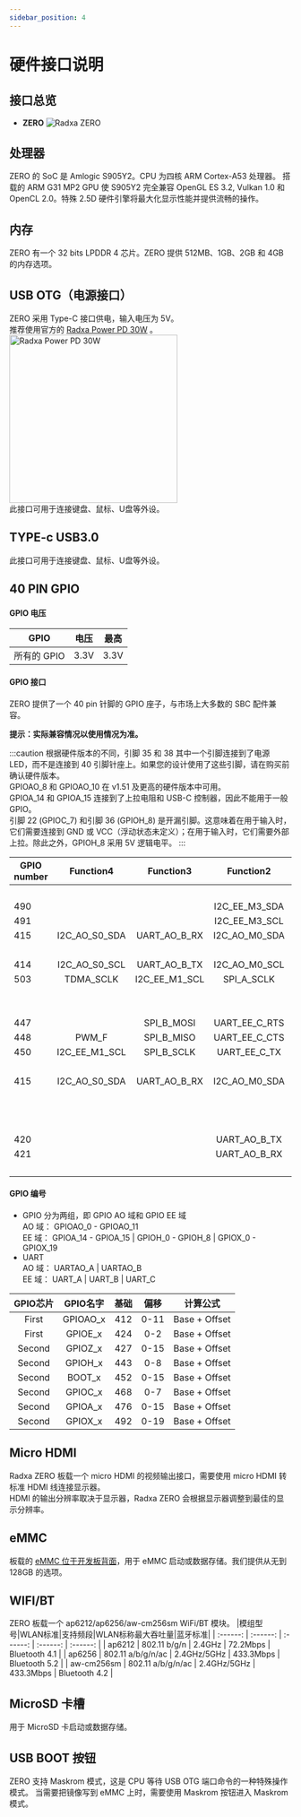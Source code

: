 ```yaml
---
sidebar_position: 4
---
```


# 硬件接口说明

<!-- 以下接口如果没有就删除，如果有的接口没有列出来，就加上去 -->

## 接口总览

- **ZERO**
  ![Radxa ZERO](/img/zero/zero/Zero_ports.webp)

## 处理器

ZERO 的 SoC 是 Amlogic S905Y2。CPU 为四核 ARM Cortex-A53 处理器。 搭载的 ARM G31 MP2 GPU 使 S905Y2 完全兼容 OpenGL ES 3.2, Vulkan 1.0 和 OpenCL 2.0。特殊 2.5D 硬件引擎将最大化显示性能并提供流畅的操作。

## 内存

ZERO 有一个 32 bits LPDDR 4 芯片。ZERO 提供 512MB、1GB、2GB 和 4GB 的内存选项。

## USB OTG（电源接口）

ZERO 采用 Type-C 接口供电，输入电压为 5V。  
推荐使用官方的 [Radxa Power PD 30W](../accessories/pd-30w) 。<img src="/img/accessories/pd-30w.webp" alt="Radxa Power PD 30W" width="300" />  
此接口可用于连接键盘、鼠标、U盘等外设。

## TYPE-c USB3.0

此接口可用于连接键盘、鼠标、U盘等外设。

## 40 PIN GPIO

#### GPIO 电压

| GPIO        | 电压 | 最高 |
| ----------- | ---- | ---- |
| 所有的 GPIO | 3.3V | 3.3V |

#### GPIO 接口

ZERO 提供了一个 40 pin 针脚的 GPIO 座子，与市场上大多数的 SBC 配件兼容。

**提示：实际兼容情况以使用情况为准。**

<div className='gpio_style'>

:::caution
根据硬件版本的不同，引脚 35 和 38 其中一个引脚连接到了电源 LED，而不是连接到 40 引脚针座上。如果您的设计使用了这些引脚，请在购买前确认硬件版本。  
GPIOAO_8 和 GPIOAO_10 在 v1.51 及更高的硬件版本中可用。  
GPIOA_14 和 GPIOA_15 连接到了上拉电阻和 USB-C 控制器，因此不能用于一般 GPIO。  
引脚 22 (GPIOC_7) 和引脚 36 (GPIOH_8) 是开漏引脚。这意味着在用于输入时，它们需要连接到 GND 或 VCC（浮动状态未定义）；在用于输入时，它们需要外部上拉。除此之外，GPIOH_8 采用 5V 逻辑电平。
:::

| GPIO number |   Function4   |   Function3   |   Function2   | Function1  |               Pin#               |              Pin#               | Function1  |                  Function2                  |   Function3   |   Function4   | GPIO number |
| ----------- | :-----------: | :-----------: | :-----------: | :--------: | :------------------------------: | :-----------------------------: | :--------: | :-----------------------------------------: | :-----------: | :-----------: | ----------- |
|             |               |               |               |   +3.3V    | <div className='yellow'>1</div>  |  <div className='red'>2</div>   |   +5.0V    |                                             |               |               |             |
| 490         |               |               | I2C_EE_M3_SDA |  GPIOA_14  |  <div className='green'>3</div>  |  <div className='red'>4</div>   |   +5.0V    |                                             |               |               |             |
| 491         |               |               | I2C_EE_M3_SCL |  GPIOA_15  |  <div className='green'>5</div>  | <div className='black'>6</div>  |    GND     |                                             |               |               |             |
| 415         | I2C_AO_S0_SDA | UART_AO_B_RX  | I2C_AO_M0_SDA |  GPIOAO_3  |  <div className='green'>7</div>  | <div className='green'>8</div>  |  GPIOAO_0  | <div className='orange'>UART_AO_A_TXD</div> |               |               | 412         |
|             |               |               |               |    GND     |  <div className='black'>9</div>  | <div className='green'>10</div> |  GPIOAO_1  | <div className='orange'>UART_AO_A_RXD</div> |               |               | 413         |
| 414         | I2C_AO_S0_SCL | UART_AO_B_TX  | I2C_AO_M0_SCL |  GPIOAO_2  | <div className='green'>11</div>  | <div className='green'>12</div> |  GPIOX_9   |                 SPI_A_MISO                  |    TDMA_D0    |               | 501         |
| 503         |   TDMA_SCLK   | I2C_EE_M1_SCL |  SPI_A_SCLK   |  GPIOX_11  | <div className='green'>13</div>  | <div className='black'>14</div> |    GND     |                                             |               |               |             |
|             |               |               |               | SARADC_CH1 | <div className='green'>15</div>  | <div className='green'>16</div> |  GPIOX_10  |                  SPI_A_SS0                  | I2C_EE_M1_SDA |    TDMA_FS    | 502         |
|             |               |               |               |   +3.3V    | <div className='yellow'>17</div> | <div className='green'>18</div> |  GPIOX_8   |                 SPI_A_MOSI                  |     PWM_C     |    TDMA_D1    | 500         |
| 447         |               |  SPI_B_MOSI   | UART_EE_C_RTS |  GPIOH_4   | <div className='green'>19</div>  | <div className='black'>20</div> |    GND     |                                             |               |               |             |
| 448         |     PWM_F     |  SPI_B_MISO   | UART_EE_C_CTS |  GPIOH_5   | <div className='green'>21</div>  | <div className='green'>22</div> |  GPIOC_7   |                                             |               |               | 475         |
| 450         | I2C_EE_M1_SCL |  SPI_B_SCLK   | UART_EE_C_TX  |  GPIOH_7   | <div className='green'>23</div>  | <div className='green'>24</div> |  GPIOH_6   |                UART_EE_C_RX                 |   SPI_B_SS0   | I2C_EE_M1_SDA | 449         |
|             |               |               |               |    GND     | <div className='black'>25</div>  | <div className='green'>26</div> | SARADC_CH2 |                                             |               |               |             |
| 415         | I2C_AO_S0_SDA | UART_AO_B_RX  | I2C_AO_M0_SDA |  GPIOAO_3  |  <div className='blue'>27</div>  | <div className='blue'>28</div>  |  GPIOAO_2  |                I2C_AO_M0_SCL                | UART_AO_B_TX  | I2C_AO_S0_SCL | 414         |
|             |               |               |               |     NC     | <div className='green'>29</div>  | <div className='black'>30</div> |    GND     |                                             |               |               |             |
|             |               |               |               |     NC     | <div className='green'>31</div>  | <div className='green'>32</div> |  GPIOAO_4  |                   PWMAO_C                   |               |               | 416         |
|             |               |               |               |     NC     | <div className='green'>33</div>  | <div className='black'>34</div> |    GND     |                                             |               |               |             |
| 420         |               |               | UART_AO_B_TX  |  GPIOAO_8  | <div className='green'>35</div>  | <div className='green'>36</div> |  GPIOH_8   |                                             |               |               | 451         |
| 421         |               |               | UART_AO_B_RX  |  GPIOAO_9  | <div className='green'>37</div>  | <div className='green'>38</div> | GPIOAO_10  |                   PWMAO_D                   |               |               | 422         |
|             |               |               |               |    GND     | <div className='black'>39</div>  | <div className='green'>40</div> | GPIOAO_11  |                   PWMAO_A                   |               |               | 423         |

</div>

#### GPIO 编号

- GPIO 分为两组，即 GPIO AO 域和 GPIO EE 域  
  AO 域： GPIOAO_0 - GPIOAO_11  
  EE 域： GPIOA_14 - GPIOA_15 | GPIOH_0 - GPIOH_8 | GPIOX_0 - GPIOX_19
- UART  
  AO 域： UARTAO_A | UARTAO_B  
  EE 域： UART_A | UART_B | UART_C

| GPIO芯片 | GPIO名字 | 基础 | 偏移 |   计算公式    |
| :------: | :------: | :--: | :--: | :-----------: |
|  First   | GPIOAO_x | 412  | 0-11 | Base + Offset |
|  First   | GPIOE_x  | 424  | 0-2  | Base + Offset |
|  Second  | GPIOZ_x  | 427  | 0-15 | Base + Offset |
|  Second  | GPIOH_x  | 443  | 0-8  | Base + Offset |
|  Second  |  BOOT_x  | 452  | 0-15 | Base + Offset |
|  Second  | GPIOC_x  | 468  | 0-7  | Base + Offset |
|  Second  | GPIOA_x  | 476  | 0-15 | Base + Offset |
|  Second  | GPIOX_x  | 492  | 0-19 | Base + Offset |

## Micro HDMI

Radxa ZERO 板载一个 micro HDMI 的视频输出接口，需要使用 micro HDMI 转标准 HDMI 线连接显示器。  
HDMI 的输出分辨率取决于显示器，Radxa ZERO 会根据显示器调整到最佳的显示分辨率。

## eMMC

板载的 [eMMC 位于开发板背面](../hardware-design/hardware-interface#接口总览)，用于 eMMC 启动或数据存储。我们提供从无到 128GB 的选项。

## WIFI/BT

ZERO 板载一个 ap6212/ap6256/aw-cm256sm WiFi/BT 模块。
|模组型号|WLAN标准|支持频段|WLAN标称最大吞吐量|蓝牙标准|
| :------: | :------: | :------: | :------: | :------: |
| ap6212 | 802.11 b/g/n | 2.4GHz | 72.2Mbps | Bluetooth 4.1 |
| ap6256 | 802.11 a/b/g/n/ac | 2.4GHz/5GHz | 433.3Mbps | Bluetooth 5.2 |
| aw-cm256sm | 802.11 a/b/g/n/ac | 2.4GHz/5GHz | 433.3Mbps | Bluetooth 4.2 |

## MicroSD 卡槽

用于 MicroSD 卡启动或数据存储。

## USB BOOT 按钮

ZERO 支持 Maskrom 模式，这是 CPU 等待 USB OTG 端口命令的一种特殊操作模式。
当需要把镜像写到 eMMC 上时，需要使用 Maskrom 按钮进入 Maskrom 模式。
